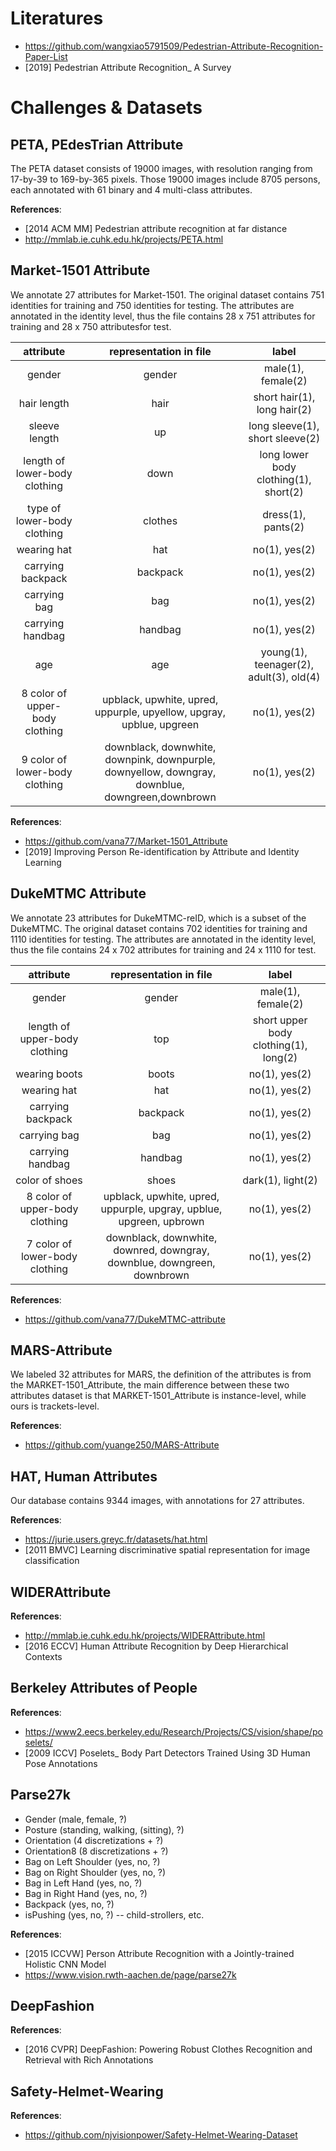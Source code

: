 # Literatures
- https://github.com/wangxiao5791509/Pedestrian-Attribute-Recognition-Paper-List
- [2019] Pedestrian Attribute Recognition_ A Survey


# Challenges & Datasets

## PETA, PEdesTrian Attribute
The PETA dataset consists of 19000 images, with resolution ranging from 17-by-39 to 169-by-365 pixels. Those 19000 images include 8705 persons, each annotated with 61 binary and 4 multi-class attributes.

**References**:
- [2014 ACM MM] Pedestrian attribute recognition at far distance
- http://mmlab.ie.cuhk.edu.hk/projects/PETA.html


## Market-1501 Attribute
We annotate 27 attributes for Market-1501. The original dataset contains 751 identities for training and 750 identities for testing. The attributes are annotated in the identity level, thus the file contains 28 x 751 attributes for training and 28 x 750 attributesfor test.

| attribute | representation in file | label |
| :----: | :----: | :----: |
| gender | gender | male(1), female(2) |
| hair length | hair| short hair(1), long hair(2)    |
| sleeve length | up | long sleeve(1), short sleeve(2) |
| length of lower-body clothing | down | long lower body clothing(1), short(2)    |
| type of lower-body clothing| clothes| dress(1), pants(2)    |
| wearing hat| hat | no(1), yes(2) |
| carrying backpack| backpack | no(1), yes(2) |
| carrying bag| bag | no(1), yes(2) |
| carrying handbag| handbag | no(1), yes(2) |
| age| age | young(1), teenager(2), adult(3), old(4) |
| 8 color of upper-body clothing| upblack, upwhite, upred, uppurple, upyellow, upgray, upblue, upgreen | no(1), yes(2) |
| 9 color of lower-body clothing| downblack, downwhite, downpink, downpurple, downyellow, downgray, downblue, downgreen,downbrown | no(1), yes(2) |

**References**:
- https://github.com/vana77/Market-1501_Attribute
- [2019] Improving Person Re-identification by Attribute and Identity Learning

    
## DukeMTMC Attribute
We annotate 23 attributes for DukeMTMC-reID, which is a subset of the DukeMTMC. The original dataset contains 702 identities for training and 1110 identities for testing. The attributes are annotated in the identity level, thus the file contains 24 x 702 attributes for training and 24 x 1110 for test.

| attribute | representation in file | label |
| :----: | :----: | :----: |
| gender | gender | male(1), female(2) |
| length of upper-body clothing | top | short upper body clothing(1), long(2)    |
| wearing boots| boots| no(1), yes(2)    |
| wearing hat| hat | no(1), yes(2) |
| carrying backpack| backpack | no(1), yes(2) |
| carrying bag| bag | no(1), yes(2) |
| carrying handbag| handbag | no(1), yes(2) |
| color of shoes| shoes | dark(1), light(2) |
| 8 color of upper-body clothing| upblack, upwhite, upred, uppurple, upgray, upblue, upgreen, upbrown | no(1), yes(2) |
| 7 color of lower-body clothing| downblack, downwhite, downred, downgray, downblue, downgreen, downbrown | no(1), yes(2) |

**References**:
- https://github.com/vana77/DukeMTMC-attribute

    
## MARS-Attribute
We labeled 32 attributes for MARS, the definition of the attributes is from the MARKET-1501_Attribute, the main difference between these two attributes dataset is that MARKET-1501_Attribute is instance-level, while ours is trackets-level.

**References**:
- https://github.com/yuange250/MARS-Attribute


## HAT, Human Attributes
Our database contains 9344 images, with annotations for 27 attributes.

**References**:
- https://jurie.users.greyc.fr/datasets/hat.html
- [2011 BMVC] Learning discriminative spatial representation for image classification


## WIDERAttribute
**References**:
- http://mmlab.ie.cuhk.edu.hk/projects/WIDERAttribute.html
- [2016 ECCV] Human Attribute Recognition by Deep Hierarchical Contexts


## Berkeley Attributes of People
**References**:
- https://www2.eecs.berkeley.edu/Research/Projects/CS/vision/shape/poselets/
- [2009 ICCV] Poselets_ Body Part Detectors Trained Using 3D Human Pose Annotations


## Parse27k
- Gender (male, female, ?)
- Posture (standing, walking, (sitting), ?)
- Orientation (4 discretizations + ?)
- Orientation8 (8 discretizations + ?)
- Bag on Left Shoulder (yes, no, ?)
- Bag on Right Shoulder (yes, no, ?)
- Bag in Left Hand (yes, no, ?)
- Bag in Right Hand (yes, no, ?)
- Backpack (yes, no, ?)
- isPushing (yes, no, ?) -- child-strollers, etc.

**References**:
- [2015 ICCVW] Person Attribute Recognition with a Jointly-trained Holistic CNN Model
- https://www.vision.rwth-aachen.de/page/parse27k


## DeepFashion
**References**:
- [2016 CVPR] DeepFashion: Powering Robust Clothes Recognition and Retrieval with Rich Annotations


## Safety-Helmet-Wearing
**References**:
- https://github.com/njvisionpower/Safety-Helmet-Wearing-Dataset


